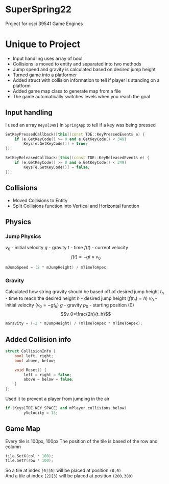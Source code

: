 # SuperSpring22
Project for csci 39541 Game Engines
# Unique to Project
- Input handling uses array of bool
- Collisions is moved to entity and separated into two methods
- Jump speed and gravity is calculated based on desired jump height
- Turned game into a platformer
- Added struct with collision information to tell if player is standing on a platform
- Added game map class to generate map from a file
- The game automatically switches levels when you reach the goal

## Input handling
I used an array `Keys[349]` in `SpringApp` to tell if a key was being pressed
```cpp
SetKeyPressedCallback([this](const TDE::KeyPressedEvent& e) {
	if (e.GetKeyCode() >= 0 and e.GetKeyCode() < 349)
		Keys[e.GetKeyCode()] = true;
});

SetKeyReleasedCallback([this](const TDE::KeyReleasedEvent& e) {
	if (e.GetKeyCode() >= 0 and e.GetKeyCode() < 349)
		Keys[e.GetKeyCode()] = false;
});
```
## Collisions
- Moved Collisions to Entity
- Split Collisions function into Vertical and Horizontal function
## Physics
### Jump Physics
$v_0$ - initial velocity
$g$ - gravity
$t$ - time
$f(t)$ - current velocity
$$f(t) = -gt \times v_0$$
```cpp
mJumpSpeed = (2 * mJumpHeight) / mTimeToApex;
```
### Gravity
Calculated how string gravity should be based off of desired jump height
$t_h$ - time to reach the desired height
$h$ - desired jump height ($f(t_h) = h$)
$v_0$ - initial velocity ($v_0=-gt_h$)
$g$ - gravity
$p_0$ - starting position ($0$)
$$v_0=\frac{2h}{t_h}$$
```cpp
mGravity = (-2 * mJumpHeight) / (mTimeToApex * mTimeToApex);
```
## Added Collision info 
```cpp
struct CollisionInfo {
	bool left, right;
	bool above, below;

	void Reset() {
		left = right = false;
		above = below = false;
	}
};
```
Used it to prevent a player from jumping in the air
```cpp
if (Keys[TDE_KEY_SPACE] and mPlayer.collisions.below)
		yVelocity = 13;
```
## Game Map
Every tile is 100px, 100px
The position of the tile is based of the row and column
```cpp
tile.SetX(col * 100);
tile.SetY(row * 100);
```
So a tile at index `[0][0]` will be placed at position `(0,0)` \
And a tile at index `[2][3]` will be placed at position `(200,300)`